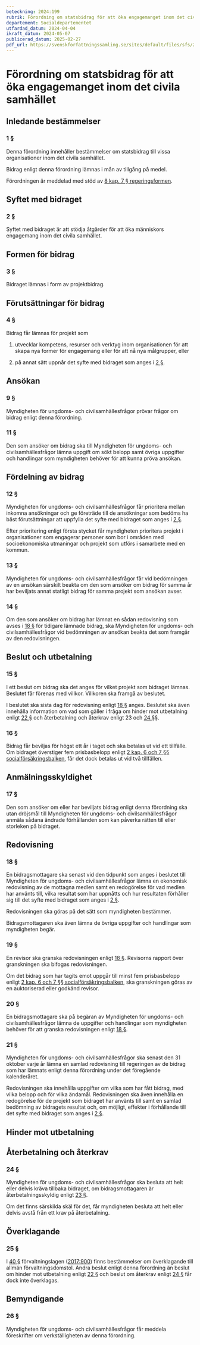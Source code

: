 ```yaml
---
beteckning: 2024:199
rubrik: Förordning om statsbidrag för att öka engagemanget inom det civila samhället
departement: Socialdepartementet
utfardad_datum: 2024-04-04
ikraft_datum: 2024-05-07
publicerad_datum: 2025-02-27
pdf_url: https://svenskforfattningssamling.se/sites/default/files/sfs/2024-04/SFS2024-199.pdf
---
```


# Förordning om statsbidrag för att öka engagemanget inom det civila samhället

## Inledande bestämmelser

### 1 §

Denna förordning innehåller bestämmelser om statsbidrag till vissa organisationer inom det civila samhället.

Bidrag enligt denna förordning lämnas i mån av tillgång på medel.

Förordningen är meddelad med stöd av [8 kap. 7 § regeringsformen](https://selex.se/eli/sfs/1974/152#kap8.7).

## Syftet med bidraget

### 2 §

Syftet med bidraget är att stödja åtgärder för att öka människors engagemang inom det civila samhället.

## Formen för bidrag

### 3 §

Bidraget lämnas i form av projektbidrag.

## Förutsättningar för bidrag

### 4 §

Bidrag får lämnas för projekt som

1. utvecklar kompetens, resurser och verktyg inom organisationen för att skapa nya former för engagemang eller för att nå nya målgrupper, eller

2. på annat sätt uppnår det syfte med bidraget som anges i [2 §](#2).

## Ansökan

### 9 §

Myndigheten för ungdoms- och civilsamhällesfrågor prövar frågor om bidrag enligt denna förordning.

### 11 §

Den som ansöker om bidrag ska till Myndigheten för ungdoms- och civilsamhällesfrågor lämna uppgift om sökt belopp samt övriga uppgifter och handlingar som myndigheten behöver för att kunna pröva ansökan.

## Fördelning av bidrag

### 12 §

Myndigheten för ungdoms- och civilsamhällesfrågor får prioritera mellan inkomna ansökningar och ge företräde till de ansökningar som bedöms ha bäst förutsättningar att uppfylla det syfte med bidraget som anges i [2 §](#2).

Efter prioritering enligt första stycket får myndigheten prioritera projekt i organisationer som engagerar personer som bor i områden med socioekonomiska utmaningar och projekt som utförs i samarbete med en kommun.

### 13 §

Myndigheten för ungdoms- och civilsamhällesfrågor får vid bedömningen av en ansökan särskilt beakta om den som ansöker om bidrag för samma år har beviljats annat statligt bidrag för samma projekt som ansökan avser.

### 14 §

Om den som ansöker om bidrag har lämnat en sådan redovisning som avses i [18 §](#18) för tidigare lämnade bidrag, ska Myndigheten för ungdoms- och civilsamhällesfrågor vid bedömningen av ansökan beakta det som framgår av den redovisningen.

## Beslut och utbetalning

### 15 §

I ett beslut om bidrag ska det anges för vilket projekt som bidraget lämnas. Beslutet får förenas med villkor. Villkoren ska framgå av beslutet.

I beslutet ska sista dag för redovisning enligt [18 §](#18) anges. Beslutet ska även innehålla information om vad som gäller i fråga om hinder mot utbetalning enligt [22 §](#22) och återbetalning och återkrav enligt 23 och [24 §](#24)§.

### 16 §

Bidrag får beviljas för högst ett år i taget och ska betalas ut vid ett tillfälle. Om bidraget överstiger fem prisbasbelopp enligt [2 kap. 6 och 7 §§ socialförsäkringsbalken](https://selex.se/eli/sfs/2010/110#kap2.6), får det dock betalas ut vid två tillfällen.

## Anmälningsskyldighet

### 17 §

Den som ansöker om eller har beviljats bidrag enligt denna förordning ska utan dröjsmål till Myndigheten för ungdoms- och civilsamhällesfrågor anmäla sådana ändrade förhållanden som kan påverka rätten till eller storleken på bidraget.

## Redovisning

### 18 §

En bidragsmottagare ska senast vid den tidpunkt som anges i beslutet till Myndigheten för ungdoms- och civilsamhällesfrågor lämna en ekonomisk redovisning av de mottagna medlen samt en redogörelse för vad medlen har använts till, vilka resultat som har uppnåtts och hur resultaten förhåller sig till det syfte med bidraget som anges i [2 §](#2).

Redovisningen ska göras på det sätt som myndigheten bestämmer.

Bidragsmottagaren ska även lämna de övriga uppgifter och handlingar som myndigheten begär.

### 19 §

En revisor ska granska redovisningen enligt [18 §](#18). Revisorns rapport över granskningen ska bifogas redovisningen.

Om det bidrag som har tagits emot uppgår till minst fem prisbasbelopp enligt [2 kap. 6 och 7 §§ socialförsäkringsbalken](https://selex.se/eli/sfs/2010/110#kap2.6), ska granskningen göras av en auktoriserad eller godkänd revisor.

### 20 §

En bidragsmottagare ska på begäran av Myndigheten för ungdoms- och civilsamhällesfrågor lämna de uppgifter och handlingar som myndigheten behöver för att granska redovisningen enligt [18 §](#18).

### 21 §

Myndigheten för ungdoms- och civilsamhällesfrågor ska senast den 31 oktober varje år lämna en samlad redovisning till regeringen av de bidrag som har lämnats enligt denna förordning under det föregående kalenderåret.

Redovisningen ska innehålla uppgifter om vilka som har fått bidrag, med vilka belopp och för vilka ändamål. Redovisningen ska även innehålla en redogörelse för de projekt som bidraget har använts till samt en samlad bedömning av bidragets resultat och, om möjligt, effekter i förhållande till det syfte med bidraget som anges i [2 §](#2).

## Hinder mot utbetalning

## Återbetalning och återkrav

### 24 §

Myndigheten för ungdoms- och civilsamhällesfrågor ska besluta att helt eller delvis kräva tillbaka bidraget, om bidragsmottagaren är återbetalningsskyldig enligt [23 §](#23).

Om det finns särskilda skäl för det, får myndigheten besluta att helt eller delvis avstå från ett krav på återbetalning.

## Överklagande

### 25 §

I [40 §](#40) förvaltningslagen ([2017:900](https://selex.se/eli/sfs/2017/900)) finns bestämmelser om överklagande till allmän förvaltningsdomstol. Andra beslut enligt denna förordning än beslut om hinder mot utbetalning enligt [22 §](#22) och beslut om återkrav enligt [24 §](#24) får dock inte överklagas.

## Bemyndigande

### 26 §

Myndigheten för ungdoms- och civilsamhällesfrågor får meddela föreskrifter om verkställigheten av denna förordning.